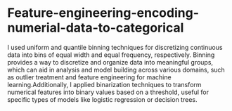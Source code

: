 # Feature-engineering-encoding-numerial-data-to-categorical
I used uniform and quantile binning techniques for discretizing continuous data into bins of equal width and equal frequency, respectively. Binning provides a way to discretize and organize data into meaningful groups, which can aid in analysis and model building across various domains, such as outlier treatment and feature engineering for machine learning.Additionally, I applied binarization techniques to transform numerical features into binary values based on a threshold, useful for specific types of models like logistic regression or decision trees.
